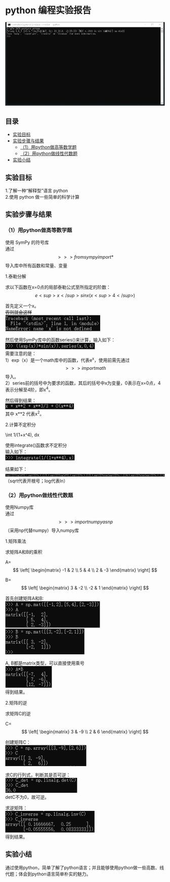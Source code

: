 # python 编程实验报告

![](images/lab10/01.png)<br/>

## 目录

- [实验目标](#实验目标)<br/>
- [实验步骤与结果](#实验步骤与结果)<br/>
    - [（1）用python做高等数学题](#（1）用python做高等数学题)<br/>
    - [（2）用python做线性代数题](#（2）用python做线性代数题)<br/>
- [实验小结](#实验小结)<br/>

## 实验目标

1.了解一种“解释型”语言 python<br/>
2.使用 python 做一些简单的科学计算<br/>

## 实验步骤与结果

### （1）用python做高等数学题

使用 SymPy 的符号库<br/>
通过$$>>>from sympy import *$$导入库中所有函数和常量、变量

1.泰勒分解<br/>

求以下函数在x=0点的局部泰勒公式至所指定的阶数：<br/>
$$e<sup>x</sup>sin x   (x<sup>4</sup>)$$

首先定义一个x。<br/>
~~否则就会这样~~<br/>
![](images/lab10/error1.png)<br/>

然后使用SymPy库中的函数series()来计算，输入如下：<br/>
![](images/lab10/input1.png)<br/>
需要注意的是：<br/>
1）exp（x）是一个math库中的函数，代表e<sup>x</sup>，使用前需先通过    $$>>> import math$$ 导入。<br/>
2）series前的括号中为要求的函数，其后的括号中x为变量，0表示在x=0点，4表示分解至4阶，即x<sup>4</sup>。<br/>

然后得到结果：<br/>
![](images/lab10/answer1.png)<br/>
其中 x**2 代表x<sup>2</sup>。<br/>

2.计算不定积分<br/>

\int 1/(1+x^4), dx

使用integrate()函数求不定积分<br/>
输入如下：<br/>
![](images/lab10/input2.png)<br/>

结果如下：<br/>
![](images/lab10/answer2.png)<br/>
（sqrt代表开根号；log代表ln）<br/>

### （2）用python做线性代数题

使用Numpy库<br/>
通过$$>>> import numpy as np$$（采用np代替numpy）导入numpy库<br/>

1.矩阵乘法<br/>

求矩阵A和B的乘积<br/>

A=<br/>
$$
  \left[
  \begin{matrix}
   -1 & 2 \\
   5 & 4 \\
   2 & -3
  \end{matrix}
  \right]
$$

B=<br/>
$$
  \left[
  \begin{matrix}
   3 & -2 \\
   -2 & 1
  \end{matrix}
  \right]
$$

首先创建矩阵A和B:<br/>
![](images/lab10/inputA.png)<br/>
![](images/lab10/inputB.png)<br/>

A, B都是matrix类型，可以直接使用乘号<br/>
![](images/lab10/answer3.png)<br/>
得到结果。<br/>

2.矩阵的逆<br/>

求矩阵C的逆<br/>

C=<br/>
$$
  \left[
  \begin{matrix}
   3 & -9 \\
   2 & 6
  \end{matrix}
  \right]
$$

创建矩阵C：<br/>
![](images/lab10/C1.png)<br/>

求C的行列式，判断其是否可逆：<br/>
![](images/lab10/C2.png)<br/>
detC不为0，故可逆。<br/>

求逆矩阵：<br/>
![](images/lab10/C3.png)<br/>
得到结果。<br/>

## 实验小结

通过使用python，简单了解了python语言；并且能够使用python做一些高数、线代题；体会到python语言简单朴实的魅力。
